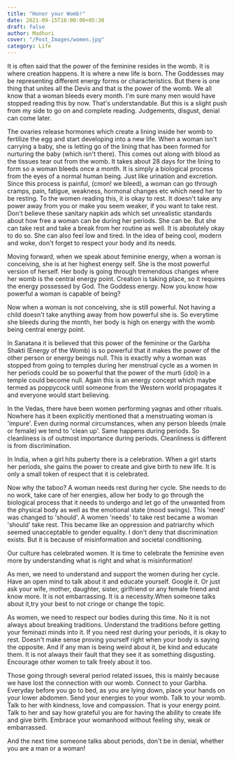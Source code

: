 ```yaml
---
title: "Honor your Womb!"
date: 2021-09-15T16:00:00+05:30
draft: false
author: Madhuri
cover: "/Post_Images/women.jpg"
category: Life
---
```

It is often said that the power of the feminine resides in the womb. It is where creation happens. It is where a new life is born. 
The Goddesses may be representing different energy forms or characteristics. But there is one thing that unites all the Devis and that is the power of the womb. 
We all know that a woman bleeds every month. I'm sure many men would have stopped reading this by now. That's understandable. But this is a slight push from my side to go on and complete reading. Judgements, disgust, denial can come later.

The ovaries release hormones which create a lining inside her womb to fertilize the egg and start developing into a new life. 
When a woman isn't carrying a baby, she is letting go of the lining that has been formed for nurturing the baby (which isn't there). This comes out along with blood as the tissues tear out from the womb. It takes about 28 days for the lining to form so a woman bleeds once a month. 
It is simply a biological process from the eyes of a normal human being. Just like urination and excretion. 
Since this process is painful, (cmon! we bleed), a woman can go through cramps, pain, fatigue, weakness, hormonal changes etc which need her to be resting. To the women reading this, it is okay to rest. It doesn't take any power away from you or make you seem weaker, if you want to take rest. Don't believe these sanitary napkin ads which set unrealistic standards about how free a woman can be during her periods. She can be. But she can take rest and take a break from her routine as well. It is absolutely okay to do so. She can also feel low and tired. In the idea of being cool, modern and woke, don't forget to respect your body and its needs. 

Moving forward, when we speak about feminine energy, when a woman is conceiving, she is at her highest energy self. She is the most powerful version of herself. Her body is going through tremendous changes where her womb is the central energy point. Creation is taking place, so it requires the energy possessed by God. The Goddess energy. Now you know how powerful a woman is capable of being? 

Now when a woman is not conceiving, she is still powerful. Not having a child doesn't take anything away from how powerful she is. So everytime she bleeds during the month, her body is high on energy with the womb being central energy point. 

In Sanatana it is believed that this power of the feminine or the Garbha Shakti (Energy of the Womb) is so powerful that it makes the power of the other person or energy beings null. This is exactly why a woman was stopped from going to temples during her menstrual cycle as a women in her periods could be so powerful that the power of the murti (idol) in a temple could become null.
Again this is an energy concept which maybe termed as poppycock until someone from the Western world propagates it and everyone would start believing. 

In the Vedas, there have been women performing yagnas and other rituals. Nowhere has it been explicitly mentioned that a menstruating woman is 'impure'. 
Even during normal circumstances, when any person bleeds (male or female) we tend to 'clean up'. Same happens during periods. So cleanliness is of outmost importance during periods. Cleanliness is different is from discrimination. 

In India, when a girl hits puberty there is a celebration. When a girl starts her periods, she gains the power to create and give birth to new life. It is only a small token of respect that it is celebrated. 

Now why the taboo? A woman needs rest during her cycle. She needs to do no work, take care of her energies, allow her body to go through the biological process that it needs to undergo and let go of the unwanted from the physical body as well as the emotional state (mood swings). 
This 'need' was changed to 'should'. A women 'needs' to take rest became a woman 'should' take rest. This became like an oppression and patriarchy which seemed unacceptable to gender equality. I don't deny that discrimination exists. But it is because of misinformation and societal conditioning. 

Our culture has celebrated women. It is time to celebrate the feminine even more by understanding what is right and what is misinformation! 

As men, we need to understand and support the women during her cycle. Have an open mind to talk about it and educate yourself. Google it. Or just ask your wife, mother, daughter, sister, girlfriend or any female friend and know more. It is not embarrassing. It is a necessity.When someone talks about it,try your best to not cringe or change the topic.
 
As women, we need to respect our bodies during this time. No it is not always about breaking traditions. Understand the traditions before getting your feminazi minds into it. If you need rest during your periods, it is okay to rest. Doesn't make sense proving yourself right when your body is saying the opposite. And if any man is being weird about it, be kind and educate them. It is not always their fault that they see it as something disgusting. Encourage other women to talk freely about it too. 

Those going through several period related issues, this is mainly because we have lost the connection with our womb. Connect to your Garbha. 
Everyday before you go to bed, as you are lying down, place your hands on your lower abdomen. Send your energies to your womb. Talk to your womb. Talk to her with kindness, love and compassion. That is your energy point. Talk to her and say how grateful you are for having the ability to create life and give birth. Embrace your womanhood without feeling shy, weak or embarrassed. 

And the next time someone talks about periods, don't be in denial, whether you are a man or a woman! 